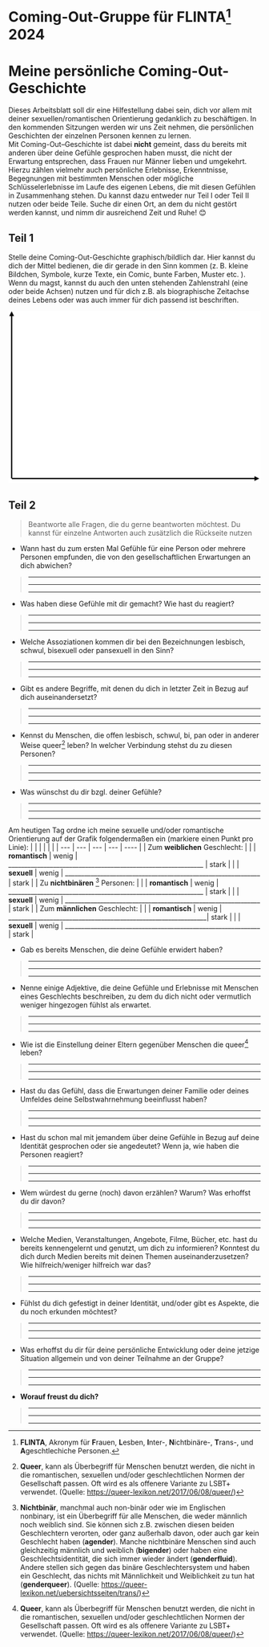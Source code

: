 # Coming-Out-Gruppe für FLINTA[^2] 2024
# Meine persönliche Coming-Out-Geschichte

Dieses Arbeitsblatt soll dir eine Hilfestellung dabei sein, dich vor allem mit deiner sexuellen/romantischen Orientierung gedanklich zu
beschäftigen. 
In den kommenden Sitzungen werden wir uns Zeit nehmen, die persönlichen Geschichten der einzelnen Personen
kennen zu lernen.  
Mit Coming-Out–Geschichte ist dabei **nicht** gemeint, dass du bereits mit anderen über deine
Gefühle gesprochen haben musst, die nicht der Erwartung entsprechen, dass Frauen nur Männer lieben und umgekehrt.  
Hierzu zählen vielmehr auch persönliche Erlebnisse, Erkenntnisse, Begegnungen mit bestimmten
Menschen oder mögliche Schlüsselerlebnisse im Laufe des eigenen Lebens, die mit diesen Gefühlen in
Zusammenhang stehen. 
Du kannst dazu entweder nur Teil I oder Teil II nutzen oder beide Teile.
Suche dir einen Ort, an dem du nicht gestört werden kannst, und nimm dir ausreichend Zeit und Ruhe! :blush:

## Teil 1

Stelle deine Coming-Out-Geschichte graphisch/bildlich dar. Hier kannst du dich der Mittel bedienen, die dir gerade in
den Sinn kommen (z. B. kleine Bildchen, Symbole, kurze Texte, ein Comic, bunte Farben, Muster etc. ). Wenn du
magst, kannst du auch den unten stehenden Zahlenstrahl (eine oder beide Achsen) nutzen und für dich z.B. als
biographische Zeitachse deines Lebens oder was auch immer für dich passend ist beschriften.

![Zeitreihe](zeitreihe.png)


## Teil 2

>Beantworte alle Fragen, die du gerne beantworten möchtest. Du kannst für einzelne Antworten auch zusätzlich die
>Rückseite nutzen

- Wann hast du zum ersten Mal Gefühle für eine Person oder mehrere Personen empfunden, die von den gesellschaftlichen Erwartungen an dich abwichen? 
>____________________________________________________________________________________________________________ 
>____________________________________________________________________________________________________________
>____________________________________________________________________________________________________________
- Was haben diese Gefühle mit dir gemacht? Wie hast du reagiert?
>____________________________________________________________________________________________________________ 
>____________________________________________________________________________________________________________
>____________________________________________________________________________________________________________ 
- Welche Assoziationen kommen dir bei den Bezeichnungen lesbisch, schwul, bisexuell oder pansexuell in den Sinn?
>____________________________________________________________________________________________________________ 
>____________________________________________________________________________________________________________
>____________________________________________________________________________________________________________
- Gibt es andere Begriffe, mit denen du dich in letzter Zeit in Bezug auf dich auseinandersetzt?
>____________________________________________________________________________________________________________ 
>____________________________________________________________________________________________________________
>____________________________________________________________________________________________________________
- Kennst du Menschen, die offen lesbisch, schwul, bi, pan oder in anderer Weise queer[^3] leben? In welcher Verbindung stehst du zu diesen
Personen?
>____________________________________________________________________________________________________________ 
>____________________________________________________________________________________________________________
>____________________________________________________________________________________________________________
- Was wünschst du dir bzgl. deiner Gefühle?
>____________________________________________________________________________________________________________ 
>____________________________________________________________________________________________________________
>____________________________________________________________________________________________________________

Am heutigen Tag ordne ich meine sexuelle und/oder romantische Orientierung auf der Grafik folgendermaßen ein (markiere einen Punkt pro Linie):
| | | | | |
| --- | --- | --- | --- | ---- |
| Zum **weiblichen** Geschlecht: | 
|  | **romantisch** | wenig | _____________________________________________________________ | stark |
|  | **sexuell** | wenig | _____________________________________________________________ | stark |
| Zu **nichtbinären** [^1] Personen: |
|  | **romantisch** | wenig | _____________________________________________________________ | stark |
|  | **sexuell** | wenig | _____________________________________________________________ | stark |
| Zum **männlichen** Geschlecht: |
|  | **romantisch** | wenig | ______________________________________________________________| stark |
|  | **sexuell** | wenig | _____________________________________________________________ | stark |


- Gab es bereits Menschen, die deine Gefühle erwidert haben?
>____________________________________________________________________________________________________________ 
>____________________________________________________________________________________________________________
>____________________________________________________________________________________________________________
- Nenne einige Adjektive, die deine Gefühle und Erlebnisse mit Menschen eines Geschlechts beschreiben, zu dem du dich nicht oder vermutlich weniger hingezogen fühlst als erwartet.
>____________________________________________________________________________________________________________ 
>____________________________________________________________________________________________________________
>____________________________________________________________________________________________________________
- Wie ist die Einstellung deiner Eltern gegenüber Menschen die queer[^3] leben?
>____________________________________________________________________________________________________________ 
>____________________________________________________________________________________________________________
>____________________________________________________________________________________________________________
- Hast du das Gefühl, dass die Erwartungen deiner Familie oder deines Umfeldes deine Selbstwahrnehmung beeinflusst haben?
>____________________________________________________________________________________________________________ 
>____________________________________________________________________________________________________________
>____________________________________________________________________________________________________________
- Hast du schon mal mit jemandem über deine Gefühle in Bezug auf deine Identität gesprochen oder sie angedeutet? 
Wenn ja, wie haben die Personen reagiert?
>____________________________________________________________________________________________________________ 
>____________________________________________________________________________________________________________
>____________________________________________________________________________________________________________
- Wem würdest du gerne (noch) davon erzählen? Warum? Was erhoffst du dir davon?
>____________________________________________________________________________________________________________ 
>____________________________________________________________________________________________________________
>____________________________________________________________________________________________________________
- Welche Medien, Veranstaltungen, Angebote, Filme, Bücher, etc. hast du bereits kennengelernt und genutzt,
um dich zu informieren? Konntest du dich durch Medien bereits mit deinen Themen auseinanderzusetzen? Wie hilfreich/weniger hilfreich war das?
>____________________________________________________________________________________________________________ 
>____________________________________________________________________________________________________________
>____________________________________________________________________________________________________________ 
- Fühlst du dich gefestigt in deiner Identität, und/oder gibt es Aspekte, die du noch erkunden möchtest?
>____________________________________________________________________________________________________________ 
>____________________________________________________________________________________________________________
>____________________________________________________________________________________________________________
- Was erhoffst du dir für deine persönliche Entwicklung oder deine jetzige Situation allgemein und von deiner Teilnahme an
der Gruppe?
>____________________________________________________________________________________________________________ 
>____________________________________________________________________________________________________________
>____________________________________________________________________________________________________________
- **Worauf freust du dich?**
>____________________________________________________________________________________________________________ 
>____________________________________________________________________________________________________________
>____________________________________________________________________________________________________________
[^1]: **Nichtbinär**, manchmal auch non-binär oder wie im Englischen nonbinary, ist ein Überbegriff für alle Menschen, die weder männlich noch weiblich sind. Sie können sich z.B. zwischen diesen beiden Geschlechtern verorten, oder ganz außerhalb davon, oder auch gar kein Geschlecht haben (**agender**). Manche nichtbinäre Menschen sind auch gleichzeitig männlich und weiblich (**bigender**) oder haben eine Geschlechtsidentität, die sich immer wieder ändert (**genderfluid**).  Andere stellen sich gegen das binäre Geschlechtersystem und haben ein Geschlecht, das nichts mit Männlichkeit und Weiblichkeit zu tun hat (**genderqueer**). (Quelle: https://queer-lexikon.net/uebersichtsseiten/trans/)

[^2]: **FLINTA**, Akronym für **F**rauen, **L**esben, **I**nter-, **N**ichtbinäre-, **T**rans-, und **A**geschtlechiche Personen. 

[^3]: **Queer**, kann als Überbegriff für Menschen benutzt werden, die nicht in die romantischen, sexuellen und/oder geschlechtlichen Normen der Gesellschaft passen. Oft wird es als offenere Variante zu LSBT+ verwendet. (Quelle: https://queer-lexikon.net/2017/06/08/queer/) 
